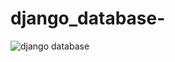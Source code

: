 # django_database-
![django database](https://github.com/user-attachments/assets/d3faf160-0e00-453d-a4b3-1a8b361b91e0)
